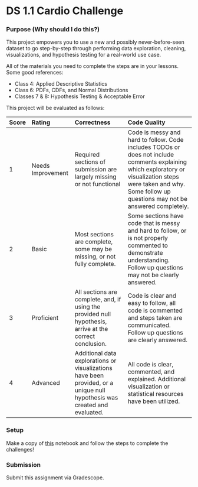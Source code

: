 # DS 1.1 Cardio Challenge

### Purpose (Why should I do this?)

This project empowers you to use a new and possibly never-before-seen dataset to go step-by-step through performing data exploration, cleaning, visualizations, and hypothesis testing for a real-world use case.

All of the materials you need to complete the steps are in your lessons. Some good references:

- Class 4: Applied Descriptive Statistics
- Class 6: PDFs, CDFs, and Normal Distributions
- Classes 7 & 8: Hypothesis Testing & Acceptable Error

This project will be evaluated as follows:

| Score | Rating   |        Correctness        |     Code Quality   |
| :------------- | :------------- | :------------- | :------------- |
|  1  | Needs Improvement | Required sections of submission are largely missing or not functional | Code is messy and hard to follow. Code includes TODOs or does not include comments explaining which exploratory or visualization steps were taken and why. Some follow up questions may not be answered completely. |
|  2  | Basic | Most sections are complete, some may be missing, or not fully complete. | Some sections have code that is messy and hard to follow, or is not properly commented to demonstrate understanding. Follow up questions may not be clearly answered. |
|  3  | Proficient | All sections are complete, and, if using the provided null hypothesis, arrive at the correct conclusion. | Code is clear and easy to follow, all code is commented and steps taken are communicated. Follow up questions are clearly answered. |
|  4  | Advanced | Additional data explorations or visualizations have been provided, or a unique null hypothesis was created and evaluated. | All code is clear, commented, and explained. Additional visualization or statistical resources have been utilized. |

### Setup

Make a copy of [this](https://colab.research.google.com/drive/134CRdybHRbKZp6uJDr62ff-dC2isW5HW?usp=sharing) notebook and follow the steps to complete the challenges!

### Submission

Submit this assignment via Gradescope.

